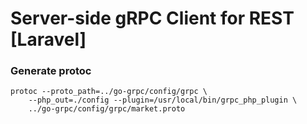 # Server-side gRPC Client for REST [Laravel]

### Generate protoc
```shell
protoc --proto_path=../go-grpc/config/grpc \
    --php_out=./config --plugin=/usr/local/bin/grpc_php_plugin \
    ../go-grpc/config/grpc/market.proto
```

